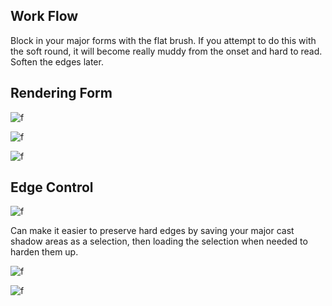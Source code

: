 ## Work Flow

Block in your major forms with the flat brush. If you attempt to do this with the soft round, it will become really muddy from the onset and hard to read. Soften the edges later.

## Rendering Form

![f](https://imgur.com/i5Di39C.png)

![f](https://imgur.com/PHQa1Ax.png)

![f](https://imgur.com/A5P47bA.png)


## Edge Control

![f](https://imgur.com/1hZ1wkG.png)

Can make it easier to preserve hard edges by saving your major cast shadow areas as a selection, then loading the selection when needed to harden them up.

![f](https://imgur.com/bWGrvu0.png)

![f](https://imgur.com/eJvuwl2.png)

